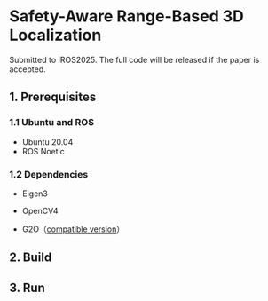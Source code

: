 # Safety-Aware Range-Based 3D Localization
Submitted to IROS2025. The full code will be released if the paper is accepted.

## 1. Prerequisites
### 1.1 Ubuntu and ROS
- Ubuntu 20.04
- ROS Noetic

### 1.2 Dependencies

- Eigen3

- OpenCV4
- G2O（[compatible version](https://github.com/RainerKuemmerle/g2o/tree/9b41a4ea5ade8e1250b9c1b279f3a9c098811b5a)）



## 2. Build



## 3. Run

